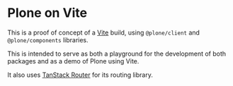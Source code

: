# Plone on Vite

This is a proof of concept of a [Vite](https://vite.dev/) build, using `@plone/client` and `@plone/components` libraries.

This is intended to serve as both a playground for the development of both packages and as a demo of Plone using Vite.

It also uses [TanStack Router](https://tanstack.com/router/latest/docs/framework/react/overview) for its routing library.

